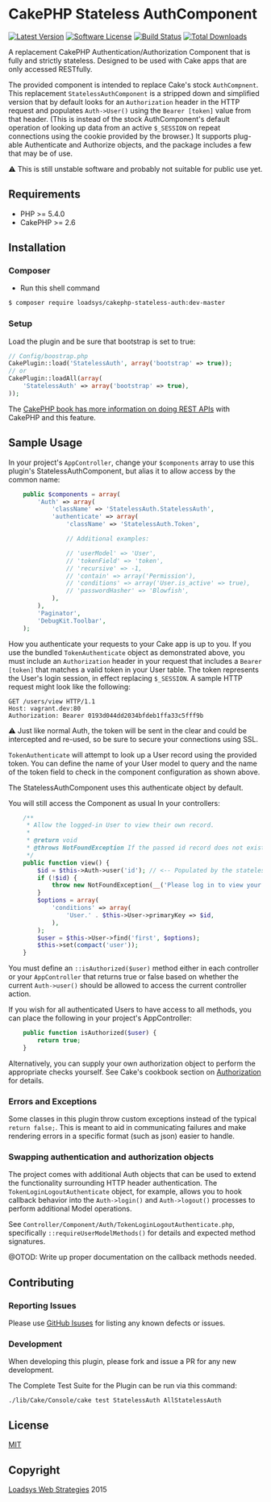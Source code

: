 # CakePHP Stateless AuthComponent

[![Latest Version](https://img.shields.io/github/release/loadsys/CakePHP-Stateless-Auth.svg?style=flat-square)](https://github.com/loadsys/CakePHP-Stateless-Auth/releases)
[![Software License](https://img.shields.io/badge/license-MIT-brightgreen.svg?style=flat-square)](LICENSE.md)
[![Build Status](https://travis-ci.org/loadsys/CakePHP-Stateless-Auth.svg?branch=master&style=flat-square)](https://travis-ci.org/loadsys/CakePHP-Stateless-Auth)
[![Total Downloads](https://img.shields.io/packagist/dt/loadsys/cakephp-stateless-auth.svg?style=flat-square)](https://packagist.org/packages/loadsys/cakephp-stateless-auth)

A replacement CakePHP Authentication/Authorization Component that is fully and strictly stateless. Designed to be used with Cake apps that are only accessed RESTfully.

The provided component is intended to replace Cake's stock `AuthCompnent`. This replacement `StatelessAuthComponent` is a stripped down and simplified version that by default looks for an `Authorization` header in the HTTP request and populates `Auth->User()` using the `Bearer [token]` value from that header. (This is instead of the stock AuthComponent's default operation of looking up data from an active `$_SESSION` on repeat connections using the cookie provided by the browser.) It supports plug-able Authenticate and Authorize objects, and the package includes a few that may be of use.

:warning: This is still unstable software and probably not suitable for public use yet.


## Requirements

* PHP >= 5.4.0
* CakePHP >= 2.6


## Installation

### Composer

* Run this shell command

````bash
$ composer require loadsys/cakephp-stateless-auth:dev-master
````

### Setup

Load the plugin and be sure that bootstrap is set to true:

```php
// Config/boostrap.php
CakePlugin::load('StatelessAuth', array('bootstrap' => true));
// or
CakePlugin::loadAll(array(
	'StatelessAuth' => array('bootstrap' => true),
));
```

The [CakePHP book has more information on doing REST APIs](http://book.cakephp.org/2.0/en/development/rest.html) with CakePHP and this feature.


## Sample Usage

In your project's `AppController`, change your `$components` array to use this plugin's StatelessAuthComponent, but alias it to allow access by the common name:


```php
	public $components = array(
		'Auth' => array(
			'className' => 'StatelessAuth.StatelessAuth',
			'authenticate' => array(
				'className' => 'StatelessAuth.Token',

				// Additional examples:

				// 'userModel' => 'User',
				// 'tokenField' => 'token',
				// 'recursive' => -1,
				// 'contain' => array('Permission'),
				// 'conditions' => array('User.is_active' => true),
				// 'passwordHasher' => 'Blowfish',
			),
		),
		'Paginator',
		'DebugKit.Toolbar',
	);
```

How you authenticate your requests to your Cake app is up to you. If you use the bundled `TokenAuthenticate` object as demonstrated above, you must include an `Authorization` header in your request that includes a `Bearer [token]` that matches a valid token in your User table. The token represents the User's login session, in effect replacing `$_SESSION`. A sample HTTP request might look like the following:

```
GET /users/view HTTP/1.1
Host: vagrant.dev:80
Authorization: Bearer 0193d044dd2034bfdeb1ffa33c5fff9b
```

:warning: Just like normal Auth, the token will be sent in the clear and could be intercepted and re-used, so be sure to secure your connections using SSL.

`TokenAuthenticate` will attempt to look up a User record using the provided token. You can define the name of your User model to query and the name of the token field to check in the component configuration as shown above.

The StatelessAuthComponent uses this authenticate object by default.


You will still access the Component as usual In your controllers:

```php
	/**
	 * Allow the logged-in User to view their own record.
	 *
	 * @return void
	 * @throws NotFoundException If the passed id record does not exist
	 */
	public function view() {
		$id = $this->Auth->user('id'); // <-- Populated by the stateless auth component.
		if (!$id) {
			throw new NotFoundException(__('Please log in to view your User record.'));
		}
		$options = array(
			'conditions' => array(
				'User.' . $this->User->primaryKey => $id,
			),
		);
		$user = $this->User->find('first', $options);
		$this->set(compact('user'));
	}
```

You must define an `::isAuthorized($user)` method either in each controller or your `AppController` that returns true or false based on whether the current `Auth->user()` should be allowed to access the current controller action.

If you wish for all authenticated Users to have access to all methods, you can place the following in your project's AppController:

```php
	public function isAuthorized($user) {
		return true;
	}
```

Alternatively, you can supply your own authorization object to perform the appropriate checks yourself. See Cake's cookbook section on [Authorization](http://book.cakephp.org/2.0/en/core-libraries/components/authentication.html#authorization) for details.


### Errors and Exceptions

Some classes in this plugin throw custom exceptions instead of the typical `return false;`. This is meant to aid in communicating failures and make rendering errors in a specific format (such as json) easier to handle.


### Swapping authentication and authorization objects

The project comes with additional Auth objects that can be used to extend the functionality surrounding HTTP header authentication. The `TokenLoginLogoutAuthenticate` object, for example, allows you to hook callback behavior into the `Auth->login()` and `Auth->logout()` processes to perform additional Model operations.

See `Controller/Component/Auth/TokenLoginLogoutAuthenticate.php`, specifically `::requireUserModelMethods()` for details and expected method signatures.

@OTOD: Write up proper documentation on the callback methods needed.



## Contributing

### Reporting Issues

Please use [GitHub Isuses](https://github.com/loadsys/CakePHP-Stateless-Auth/issues) for listing any known defects or issues.

### Development

When developing this plugin, please fork and issue a PR for any new development.

The Complete Test Suite for the Plugin can be run via this command:

`./lib/Cake/Console/cake test StatelessAuth AllStatelessAuth`

## License

[MIT](https://github.com/loadsys/CakePHP-Stateless-Auth/blob/master/LICENSE.md)


## Copyright

[Loadsys Web Strategies](http://www.loadsys.com) 2015
